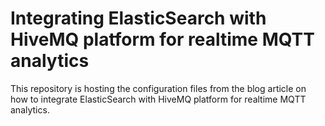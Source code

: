 # Integrating ElasticSearch with HiveMQ platform for realtime MQTT analytics
This repository is hosting the configuration files from the blog article on how to integrate ElasticSearch with HiveMQ platform for realtime MQTT analytics.